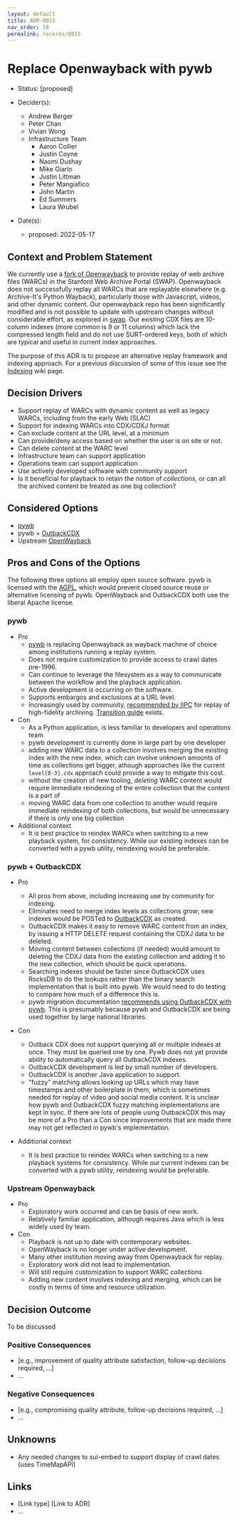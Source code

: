 ```yaml
---
layout: default
title: ADR-0015
nav_order: 18
permalink: records/0015
---
```

# Replace Openwayback with pywb

* Status: [proposed] <!-- required -->
* Decider(s): <!-- required -->
  * Andrew Berger
  * Peter Chan
  * Vivian Wong
  * Infrastructure Team
    * Aaron Collier
    * Justin Coyne
    * Naomi Dushay
    * Mike Giarlo
    * Justin Littman
    * Peter Mangiafico
    * John Martin
    * Ed Summers
    * Laura Wrubel

* Date(s): <!-- required -->
  * proposed: 2022-05-17

## Context and Problem Statement <!-- required -->

We currently use a [fork of Openwayback](https://github.com/sul-dlss/openwayback) to provide replay of web archive files (WARCs) in the Stanford Web Archive Portal (SWAP). Openwayback does not successfully replay all WARCs that are replayable elsewhere (e.g. Archive-It's Python Wayback), particularly those with Javascript, videos, and other dynamic content.  Our openwayback repo has been significantly modified and is not possible to update with upstream changes without considerable effort, as explored in [swap](https://github.com/sul-dlss/swap). Our existing CDX files are 10-column indexes (more common is 9 or 11 columns) which lack the compressed length field and do not use SURT-ordered keys, both of which are typical and useful in current index approaches.

The purpose of this ADR is to propose an alternative replay framework and indexing approach. For a previous discussion of some of this issue see the [Indexing](https://github.com/sul-dlss/web-archiving/wiki/Indexing) wiki page.

## Decision Drivers <!-- optional -->

* Support replay of WARCs with dynamic content as well as legacy WARCs, including from the early Web (SLAC)
* Support for indexing WARCs into CDX/CDXJ format
* Can exclude content at the URL level, at a minimum
* Can provide/deny access based on whether the user is on site or not.
* Can delete content at the WARC level
* Infrastructure team can support application
* Operations team can support application
* Use actively developed software with community support
* Is it beneficial for playback to retain the notion of *collections*, or can all the archived content be treated as one big collection?

## Considered Options <!-- required -->

* [pywb](https://github.com/Webrecorder/pywb)
* pywb + [OutbackCDX](https://github.com/nla/outbackcdx)
* Upstream [OpenWayback](https://github.com/iipc/openwayback)

## Pros and Cons of the Options

The following three options all employ open source software. pywb is licensed with the [AGPL](https://en.wikipedia.org/wiki/GNU_Affero_General_Public_License), which would prevent closed source reuse or alternative licensing of pywb. OpenWayback and OutbackCDX both use the liberal Apache license.

### pywb

* Pro
  * [pywb](https://github.com/webrecorder/pywb) is replacing Openwayback as wayback machine of choice among institutions running a replay system.
  * Does not require customization to provide access to crawl dates pre-1996.
  * Can continue to leverage the filesystem as a way to communicate between the workflow and the playback application.
  * Active development is occurring on the software.
  * Supports embargos and exclusions at a URL level.
  * Increasingly used by community, [recommended by IIPC](https://netpreserveblog.wordpress.com/2020/12/16/openwayback-to-pywb-transition-guide/) for replay of high-fidelity archiving. [Transition guide](https://pywb.readthedocs.io/en/latest/manual/owb-transition.html) exists.
* Con
  * As a Python application, is less familiar to developers and operations team
  * pywb development is currently done in large part by one developer
  * adding new WARC data to a collection involves merging the existing index with the new index, which can involve unknown amounts of time as collections get bigger, athough approaches like the current `level[0-3].cdx` approach could provide a way to mitigate this cost.
  * without the creation of new tooling, *deleting* WARC content would require immediate reindexing of the entire collection that the content is a part of
  * moving WARC data from one collection to another would require immediate reindexing of both collections, but would be unnecessary if there is only one big collection
* Additional context
  * It is best practice to reindex WARCs when switching to a new playback system, for consistency. While our existing indexes can be converted with a pywb utility, reindexing would be preferable.

### pywb + OutbackCDX

* Pro
  * All pros from above, including increasing use by community for indexing.
  * Eliminates need to merge index levels as collections grow; new indexes would be POSTed to [OutbackCDX](https://github.com/nla/outbackcdx) as created.
  * OutbackCDX makes it easy to remove WARC content from an index, by issuing a HTTP DELETE request containing the CDXJ data to be deleted.
  * Moving content between collections (if needed) would amount to deleting the CDXJ data from the existing collection and adding it to the new collection, which should be quick operations.
  * Searching indexes should be faster since OutbackCDX uses RocksDB to do the lookups rather than the binary search implementation that is built into pywb. We would need to do testing to compare how much of a difference this is.
  * pywb migration documentation [recommends using OutbackCDX with pywb](https://pywb.readthedocs.io/en/latest/manual/owb-transition.html?highlight=outbackcdx#openwayback-transition-guide). This is presumably because pywb and OutbackCDX are being used together by large national libraries.

* Con
  * Outback CDX does not support querying all or multiple indexes at once. They must be queried one by one. Pywb does not yet provide ability to automatically query all OutbackCDX indexes.
  * OutbackCDX development is led by small number of developers.
  * OutbackCDX is another Java application to support.
  * "fuzzy" matching allows looking up URLs which may have timestamps and other boilerplate in them, which is sometimes needed for replay of video and social media content. It is unclear how pywb and OutbackCDX fuzzy matching implementations are kept in sync. If there are lots of people using OutbackCDX this may be more of a Pro than a Con since improvements that are made there may not get reflected in pywb's implementation.

* Additional context
  * It is best practice to reindex WARCs when switching to a new playback systems for consistency. While our current indexes can be converted with a pywb utility, reindexing would be preferable.

### Upstream Openwayback

* Pro
  * Exploratory work occurred and can be basis of new work.
  * Relatively familiar application, although requires Java which is less widely used by team.
* Con
  * Playback is not up to date with contemporary websites.
  * OpenWayback is no longer under active development.
  * Many other institution moving away from Openwayback for replay.
  * Exploratory work did not lead to implementation.
  * Will still require customization to support WARC collections
  * Adding new content involves indexing and merging, which can be costly in terms of time and resource utilization.

## Decision Outcome <!-- required -->

To be discussed

### Positive Consequences <!-- optional -->

* [e.g., improvement of quality attribute satisfaction, follow-up decisions required, …]
* ...

### Negative Consequences <!-- optional -->

* [e.g., compromising quality attribute, follow-up decisions required, …]
* ...

## Unknowns

* Any needed changes to sul-embed to support display of crawl dates (uses TimeMapAPI)

## Links <!-- optional -->

* [Link type] [Link to ADR] <!-- example: Refined by [ADR-0005](0005-example.md) -->
* ... <!-- numbers of links can vary -->
